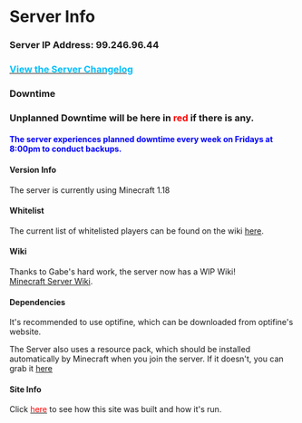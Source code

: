 <link rel="stylesheet" href="assets/css/light-darkmode.css">

# Server Info

### Server IP Address: 99.246.96.44
### [<span style="color:DeepSkyBlue">View the Server Changelog</span>](/MinecraftServer/changelog)

### Downtime
### Unplanned Downtime will be here in <span style="color:red">red</span> if there is any.
#### <span style="color:blue">The server experiences planned downtime every week on Fridays at 8:00pm to conduct backups.</span>
#### Version Info
The server is currently using Minecraft 1.18  

#### Whitelist
The current list of whitelisted players can be found on the wiki [here](/MinecraftServer/whitelist).  

#### Wiki
Thanks to Gabe's hard work, the server now has a WIP Wiki!  
[Minecraft Server Wiki](/MinecraftServer/wiki).  

#### Dependencies
It's recommended to use optifine, which can be downloaded from optifine's website.  

The Server also uses a resource pack, which should be installed automatically by Minecraft when you join the server. If it doesn't, you can grab it [here](https://github.com/GabeThatGuy/MinecraftServer/raw/General-Info/Server-Resources/Resource%20Pack/vane-resource-pack.zip)  



#### Site Info
Click [<span style ="color:red">here</span>](/MinecraftServer/site-info) to see how this site was built and how it's run.


  

